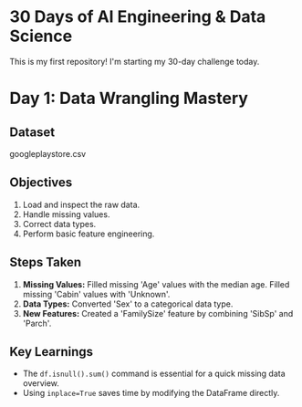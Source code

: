 # 30 Days of AI Engineering & Data Science

This is my first repository! I'm starting my 30-day challenge today.

# Day 1: Data Wrangling Mastery

## Dataset
googleplaystore.csv

## Objectives
1.  Load and inspect the raw data.
2.  Handle missing values.
3.  Correct data types.
4.  Perform basic feature engineering.

## Steps Taken
1.  **Missing Values:** Filled missing 'Age' values with the median age. Filled missing 'Cabin' values with 'Unknown'.
2.  **Data Types:** Converted 'Sex' to a categorical data type.
3.  **New Features:** Created a 'FamilySize' feature by combining 'SibSp' and 'Parch'.

## Key Learnings
- The `df.isnull().sum()` command is essential for a quick missing data overview.
- Using `inplace=True` saves time by modifying the DataFrame directly.